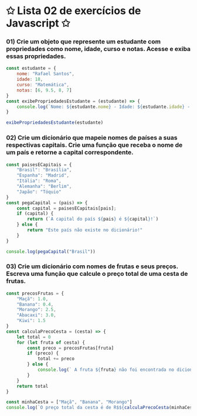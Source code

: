 # ✩ Lista 02 de exercícios de Javascript ✩
### 01) Crie um objeto que represente um estudante com propriedades como nome, idade, curso e notas. Acesse e exiba essas propriedades.
````javascript
const estudante = {
    nome: "Rafael Santos",
    idade: 18,
    curso: "Matemática",
    notas: [6, 9.5, 8, 7]
}
const exibePropriedadesEstudante = (estudante) => {
    console.log(`Nome: ${estudante.nome} - Idade: ${estudante.idade} - Curso: ${estudante.curso} - Notas: ${estudante.notas.join(", ")}`)
}

exibePropriedadesEstudante(estudante)
````

### 02) Crie um dicionário que mapeie nomes de países a suas respectivas capitais. Crie uma função que receba o nome de um país e retorne a capital correspondente.
````javascript
const paisesECapitais = {
    "Brasil": "Brasília",
    "Espanha": "Madrid",
    "Itália": "Roma",
    "Alemanha": "Berlim",
    "Japão": "Tóquio"
}
const pegaCapital = (pais) => {
    const capital = paisesECapitais[pais];
    if (capital) {
        return (`A capital do país ${pais} é ${capital}!`)
    } else {
        return "Este país não existe no dicionário!"
    }
}

console.log(pegaCapital("Brasil"))
````

### 03) Crie um dicionário com nomes de frutas e seus preços. Escreva uma função que calcule o preço total de uma cesta de frutas.
````javascript
const precosFrutas = {
    "Maçã": 1.0,
    "Banana": 0.4,
    "Morango": 2.5,
    "Abacaxi": 3.0,
    "Kiwi": 1.5
}
const calculaPrecoCesta = (cesta) => {
    let total = 0
    for (let fruta of cesta) {
        const preco = precosFrutas[fruta]
        if (preco) {
            total += preco
        } else {
            console.log(` A fruta ${fruta} não foi encontrada no dicionário!`)
        }
    }
    return total
}

const minhaCesta = ["Maçã", "Banana", "Morango"]
console.log(`O preço total da cesta é de R$${calculaPrecoCesta(minhaCesta).toFixed(2)}.`)
````

###
````javascript

````

###
````javascript

````

###
````javascript

````

###
````javascript

````

###
````javascript

````

###
````javascript

````

###
````javascript

````
